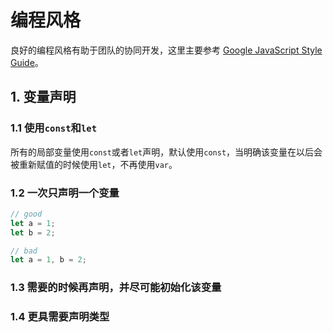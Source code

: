 # 编程风格

良好的编程风格有助于团队的协同开发，这里主要参考 [Google JavaScript Style Guide](https://google.github.io/styleguide/jsguide.html)。

## 1. 变量声明

### 1.1 使用`const`和`let`

所有的局部变量使用`const`或者`let`声明，默认使用`const`，当明确该变量在以后会被重新赋值的时候使用`let`，不再使用`var`。

### 1.2 一次只声明一个变量

```javascript
// good
let a = 1;
let b = 2;

// bad
let a = 1, b = 2;
```

### 1.3 需要的时候再声明，并尽可能初始化该变量

### 1.4 更具需要声明类型